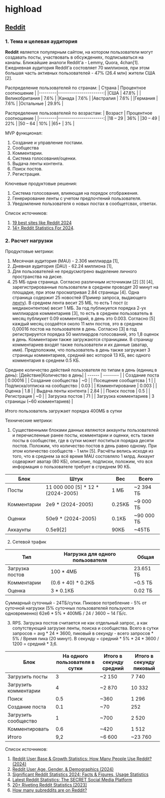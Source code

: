 # highload

## [Reddit](https://www.reddit.com/)

### 1. Тема и целевая аудитория

**Reddit** является популярным сайтом, на котором пользователи могут создавать посты, участвовать в обсуждениях, подписываться на каналы. Ближайшие аналоги Reddit'а - Lemmy, Quora, 4chan[1].
Ежедневная аудитория Reddit'а состовляет 70 миллионов, при этом большая часть активных пользователей - 47% (26.4 млн) жители США [2].

Распределение пользователей по странам:
| Страна  | Процентное соотношение |
|---------|-----------------------:|
|США  |	47.8%                      |
|Великобритания  |	7.6%           |
|Канада  |	7.6%                   |
|Австралия    |	7.6%               |
|Германия    |	7.6%               |
|Остальные    |	29.9%              |

Распределение пользователей по возрастам:
| Возраст | Процентное соотношение |
|---------|-----------------------:|
|18 – 29  |	36%                    |
|30 – 49  |	22%                    |
|50 – 64  |	10%                    |
|65+      |	3%                     |

MVP функционал:
1. Создание и управление постами.
2. Сообщества
3. Комментарии.
4. Система голосования/оценки.
5. Выдача ленты контента.
6. Поиск постов.
7. Регистрация.

Ключевые продуктовые решения:
1. Система голосования, влияющая на порядок отображения.
2. Генерирование ленты с учетом предпочтений пользователя.
3. Уведомление пользователя о новых постах в сообщетсвах, ответах.

Список источников:
1. [19 best sites like Reddit 2024](https://rigorousthemes.com/blog/best-reddit-alternatives/)
2. [14+ Reddit Statistics For 2024](https://www.demandsage.com/reddit-statistics/).

### 2. Расчет нагрузки

Продуктовые метрики:
1. Месячная аудитория (MAU) - 2.306 миллиарда [1],
2. Дневная аудитория (DAU) - 62.24 миллиона [1],
3. Для пользователей не предусмотрено выделение личного пространства на диске.
4. 25 МБ одна страница. Согласно различным источникам [2] [3] [4], зарегистрированные пользователи в среднем проводят 20 минут на площадке, при этом просматривая 2.84 страницы [4]. Одна страница содержит 25 новостей (Пример запроса, выдающего [ленту](https://www.reddit.com/svc/shreddit/feeds/popular-feed)). В среднем лента весит 25 МБ, то есть 1 пост (с медиаконтентом) весит 1 МБ. За год публикуется порядка 2-ух миллиардов комментариев [3], то есть в среднем пользователь в месяц публиукет 0.09 комментарий, в день это 0.003. Согласно [5] каждый месяц создаётся около 11 млн постов, это в среднем 0,00016 постов на пользователя в день. Согласно [3] в год регистрируется порядка 50 миллиардов голосований, это 1,8 оценок в день. Комментарии также загружаются страницами. В страницу комментариев входят также пользователи и их данные (аватар, имя). Предположим, что пользователь в день также загружает 3 страницы комментариев, средний вес которой 13 КБ, вес одного комментария в среднем 0.5 КБ. 

Среднее количество действий пользователя по типам в день (единиц в день):
|Действие|Количество в день|
| ------ | -------- |
| Создание поста | 0.00016 |
| Создание сообщества | ~0 |
| Посещение сообщетсва | 1 |
| Подписка/отписка на сообщество | 0.03 |
| Комментирование | 0.003 |
| Оценка | 1.8 |
| Выдача ленты контента | 2.84 |
| Поиск постов | 0.5 |
| Регистрация | ~0 |
| Загрузка постов | 71 |
| Загрузка комментариев | 3 страницы (~60 комментариев) |

Итого пользователь загружает порядка 400МБ в сутки

Технические метрики:
1. Существенными блоками данных являются аккаунты пользователей и перечисленные ранее посты, комментарии и оценки, есть также посты в сообществе, где в сутки может поститься порядка десяти постов. Положим, что количество постов в день равно одному. При этом количество сообществ - 1 млн [5]. Расчёты велись исходя из того, что в среднем за всё время MAU состовляло 1 млрд. Аккаунт содеаржит аватар (80 КБ), описание, подписки, положим, что вся информация о пользователе требует в стреднем 90 КБ.

| Блок | Штук | Вес | Всего |
| ---- | ---- | --- | ----- |
| Посты | 11 000 000 [5] * 12 * (2024-2005)| 1 МБ | ~2 394 ТБ |
| Комментарии | 2e9 * (2024-2005) | 0.25КБ | ~9 000 ТБ |
| Оценки | 50e9 * (2024-2005) | 0.1КБ | ~90 000 ТБ |
| Аккаунты | 0.5e9[2] | 90КБ | ~45ТБ |
2. Сетевой трафик

| Тип | Нагрузка для одного пользователя | Общая |
| ---- | ---- | --- |
| Загрузка постов | 100 * 4МБ | 23.651 ТБ |
| Комментарии | (0.6 + 40) * 0.2КБ | ~0.5 ТБ |
| Оценка | 3 * 0.1КБ | 0.02 ТБ |

Суммарный суточный - 24ТБ/сутки. Пиковое потребление - 5% от суточной нагрузки (5% суточных пользователей пользуются одновременно) 62e6 * 5% * 400МБ / 24 / 3600 ~ 14 ГБ/c.

3. RPS. Загрузка постов считается не как отдельный запрос, а как сопутствующий загрузке ленты, поиска и сообщества. Всего в сутки запросов = avg * 24 * 3600, пиковый в секунду - всего запросов * 5% / Время пика (20 минут). В секунду = средний * 5% * 24 * 3600 / 1200 = средний * 3,6.

| Блок | На одного пользователя в сутки | Итого в секунду средний | Итого в секунду пиковый |
| ---- | ---- | --- | --- |
| Загрузить посты | 3 | ~2 150 | 7 740 | 
| Загрузить комментарии | 4 | ~2 870 | 10 332 |
| Поиск | 0.5 | ~360 | 1 296 |
| Создание поста | 0.1 | ~70 | 252 |
| Загрузить сообщество | 1 | ~700 | 2 520 |
| Комментировать | 0.6 | ~420 | 1 512 | 
|Итого| 9,2 | ~6 600| ~23 760 |

Список источников:
1. [Reddit User Base & Growth Statistics: How Many People Use Reddit? (2024)](https://www.bankmycell.com/blog/number-of-reddit-users/)
2. [Reddit User Age, Gender, & Demographics (2024)](https://explodingtopics.com/blog/reddit-users)
3. [Significant Reddit Statistics 2024: Facts & Figures, Usage Statistics](https://bytegain.com/reddit-statistics/)
4. [Latest Reddit Statistics: The SECRET Social Media Platform](https://www.ileeline.com/reddit-statistics/)
5. [20+ Riveting Reddit Statistics [2023]](https://www.zippia.com/advice/reddit-statistics/)
6. [How many subreddits are on Reddit?](https://wegotthiscovered.com/social-media/how-many-subreddits-are-on-reddit/)
